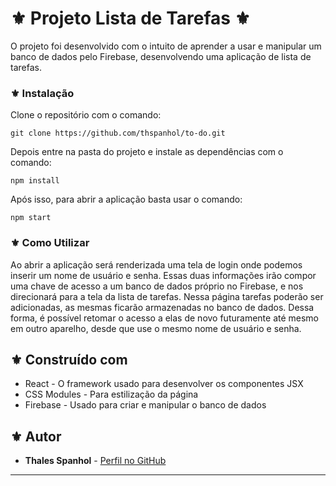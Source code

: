 # ⚜️ Projeto Lista de Tarefas ⚜️

O projeto foi desenvolvido com o intuito de aprender a usar e manipular um banco de dados pelo Firebase, desenvolvendo uma aplicação de lista de tarefas.

### ⚜️ Instalação

Clone o repositório com o comando:
```
git clone https://github.com/thspanhol/to-do.git
```

Depois entre na pasta do projeto e instale as dependências com o comando:
```
npm install
```

Após isso, para abrir a aplicação basta usar o comando:
```
npm start
```
### ⚜️ Como Utilizar

Ao abrir a aplicação será renderizada uma tela de login onde podemos inserir um nome de usuário e senha. Essas duas informações irão compor uma chave de acesso a um banco de dados próprio no Firebase, e nos direcionará para a tela da lista de tarefas. Nessa página tarefas poderão ser adicionadas, as mesmas ficarão armazenadas no banco de dados. Dessa forma, é possível retomar o acesso a elas de novo futuramente até mesmo em outro aparelho, desde que use o mesmo nome de usuário e senha.

## ⚜️ Construído com

* React - O framework usado para desenvolver os componentes JSX
* CSS Modules - Para estilização da página
* Firebase - Usado para criar e manipular o banco de dados

## ⚜️ Autor

* **Thales Spanhol** - [Perfil no GitHub](https://github.com/thspanhol)

---